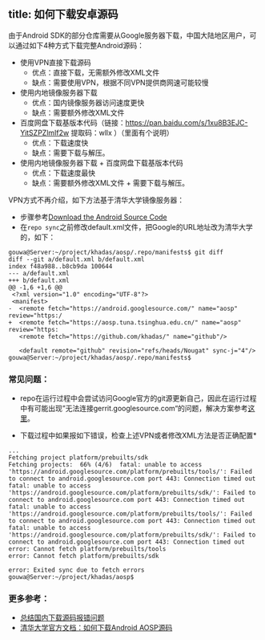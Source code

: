 title: 如何下载安卓源码
---

由于Android SDK的部分仓库需要从Google服务器下载，中国大陆地区用户，可以通过如下4种方式下载完整Android源码：
* 使用VPN直接下载源码
  * 优点：直接下载，无需额外修改XML文件
  * 缺点：需要使用VPN，根据不同VPN提供商网速可能较慢
* 使用内地镜像服务器下载
  * 优点：国内镜像服务器访问速度更快
  * 缺点：需要额外修改XML文件
* 百度网盘下载基版本代码（链接：https://pan.baidu.com/s/1xu8B3EJC-YitSZPZlmIf2w 提取码：wllx ）（里面有个说明）
  * 优点：下载速度快
  * 缺点：需要下载与解压。
* 使用内地镜像服务器下载 + 百度网盘下载基版本代码
  * 优点：下载速度最快
  * 缺点：需要额外修改XML文件 + 需要下载与解压。
  
VPN方式不再介绍，如下方法基于清华大学镜像服务器：
* 步骤参考[Download the Android Source Code](/vim3/DownloadAndroidSourceCode.html)
* 在`repo sync`之前修改default.xml文件，把Google的URL地址改为清华大学的，如下：
```
gouwa@Server:~/project/khadas/aosp/.repo/manifests$ git diff
diff --git a/default.xml b/default.xml
index f48a988..b8cb9da 100644
--- a/default.xml
+++ b/default.xml
@@ -1,6 +1,6 @@
 <?xml version="1.0" encoding="UTF-8"?>
 <manifest>
-  <remote fetch="https://android.googlesource.com/" name="aosp" review="https:/
+  <remote fetch="https://aosp.tuna.tsinghua.edu.cn/" name="aosp" review="https:
   <remote fetch="https://github.com/khadas/" name="github"/>

   <default remote="github" revision="refs/heads/Nougat" sync-j="4"/>
gouwa@Server:~/project/khadas/aosp/.repo/manifests$
```

### 常见问题：
* repo在运行过程中会尝试访问Google官方的git源更新自己，因此在运行过程中有可能出现”无法连接gerrit.googlesource.com“的问题，解决方案参考[这里](https://mirrors.tuna.tsinghua.edu.cn/help/git-repo/)。

* 下载过程中如果报如下错误，检查上述VPN或者修改XML方法是否正确配置*
```
...
Fetching project platform/prebuilts/sdk
Fetching projects:  66% (4/6)  fatal: unable to access 'https://android.googlesource.com/platform/prebuilts/tools/': Failed to connect to android.googlesource.com port 443: Connection timed out
fatal: unable to access 'https://android.googlesource.com/platform/prebuilts/sdk/': Failed to connect to android.googlesource.com port 443: Connection timed out
fatal: unable to access 'https://android.googlesource.com/platform/prebuilts/tools/': Failed to connect to android.googlesource.com port 443: Connection timed out
fatal: unable to access 'https://android.googlesource.com/platform/prebuilts/sdk/': Failed to connect to android.googlesource.com port 443: Connection timed out
error: Cannot fetch platform/prebuilts/tools
error: Cannot fetch platform/prebuilts/sdk

error: Exited sync due to fetch errors
gouwa@Server:~/project/khadas/aosp$
```

### 更多参考：
* [总结国内下载源码报错问题](https://forum.khadas.com/t/faq/10745)
* [清华大学官方文档：如何下载Android AOSP源码](https://mirrors.tuna.tsinghua.edu.cn/help/AOSP/)


